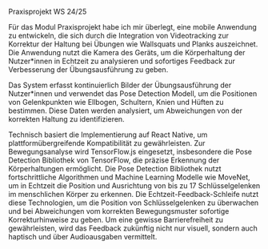 Praxisprojekt WS 24/25

Für das Modul Praxisprojekt habe ich mir überlegt, eine mobile Anwendung zu entwickeln, die sich durch die Integration von Videotracking zur Korrektur der Haltung bei Übungen wie Wallsquats und Planks auszeichnet. Die Anwendung nutzt die Kamera des Geräts, um die Körperhaltung der Nutzer*innen in Echtzeit zu analysieren und sofortiges Feedback zur Verbesserung der Übungsausführung zu geben.

Das System erfasst kontinuierlich Bilder der Übungsausführung der Nutzer*innen und verwendet das Pose Detection Modell, um die Positionen von Gelenkpunkten wie Ellbogen, Schultern, Knien und Hüften zu bestimmen. Diese Daten werden analysiert, um Abweichungen von der korrekten Haltung zu identifizieren.

Technisch basiert die Implementierung auf React Native, um plattformübergreifende Kompatibilität zu gewährleisten. Zur Bewegungsanalyse wird TensorFlow.js eingesetzt, insbesondere die Pose Detection Bibliothek von TensorFlow, die präzise Erkennung der Körperhaltungen ermöglicht. Die Pose Detection Bibliothek nutzt fortschrittliche Algorithmen und Machine Learning Modelle wie MoveNet, um in Echtzeit die Position und Ausrichtung von bis zu 17 Schlüsselgelenken im menschlichen Körper zu erkennen. Die Echtzeit-Feedback-Schleife nutzt diese Technologien, um die Position von Schlüsselgelenken zu überwachen und bei Abweichungen vom korrekten Bewegungsmuster sofortige Korrekturhinweise zu geben. Um eine gewisse Barrierefreiheit zu gewährleisten, wird das Feedback zukünftig nicht nur visuell, sondern auch haptisch und über Audioausgaben vermittelt.
